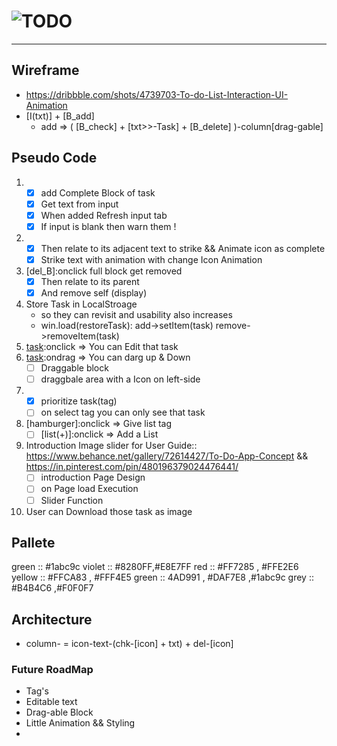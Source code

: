 # ![TODO](https://piyush-linux.github.io/TODO/)
---

## Wireframe  
- https://dribbble.com/shots/4739703-To-do-List-Interaction-UI-Animation
- [I(txt)] + [B_add]
    - add => ( [B_check] + [txt>>-Task] + [B_delete] )-column[drag-gable]

## Pseudo Code
1. [add_B]:onclick
    - [x] add Complete Block of task
    - [x] Get text from input
    - [x] When added Refresh input tab
    - [x] If input is blank then warn them !
2. [chk_B]:onclick
    - [x] Then relate to its adjacent text to strike && Animate icon as complete
    - [x] Strike text with animation with change Icon Animation
3. [del_B]:onclick full block get removed
    - [x] Then relate to its parent
    - [x] And remove self (display)
4. Store Task in LocalStroage 
    - so they can revisit and usability also increases
    - win.load(restoreTask): add->setItem(task) remove->removeItem(task)
4. [task]:onclick => You can Edit that task 
5. [task]:ondrag => You can darg up & Down
    - [ ] Draggable block
    - [ ] draggbale area with a Icon on left-side
6. [task]:onhold
    - [x] prioritize task(tag)
    - [ ] on select tag you can only see that task
8. [hamburger]:onclick => Give list tag
    - [ ] [list(+)]:onclick => Add a List
7. Introduction Image slider for User Guide::
    https://www.behance.net/gallery/72614427/To-Do-App-Concept && https://in.pinterest.com/pin/480196379024476441/ 
    - [ ] introduction Page Design
    - [ ] on Page load Execution
    - [ ] Slider Function
8. User can Download those task as image

## Pallete
green :: #1abc9c
violet :: #8280FF,#E8E7FF
red :: #FF7285 , #FFE2E6
yellow :: #FFCA83 , #FFF4E5
green :: 4AD991 , #DAF7E8 ,#1abc9c
grey :: #B4B4C6 ,#F0F0F7

## Architecture
- column-<task>
    = icon-text-(chk-[icon] + txt) + del-[icon]


### Future RoadMap
- Tag's
- Editable text
- Drag-able Block
- Little Animation && Styling
- 
